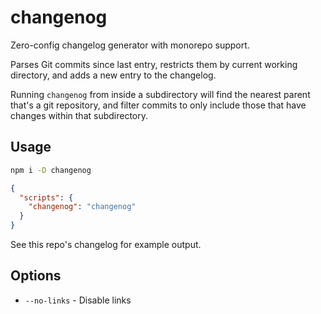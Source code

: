 # changenog

Zero-config changelog generator with monorepo support.

Parses Git commits since last entry, restricts them by current working directory, and adds a new entry to the changelog.

Running `changenog` from inside a subdirectory will find the nearest parent that's a git repository, and filter commits to only include those that have changes within that subdirectory.

## Usage

```bash
npm i -D changenog
```

```json
{
  "scripts": {
    "changenog": "changenog"
  }
}
```

See this repo's changelog for example output.

## Options

- `--no-links` - Disable links
